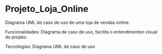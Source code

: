 # Projeto_Loja_Online

Diagrama UML de caso de uso de uma loja de vendas online.

Funcionalidades: Diagrama de caso de uso, facilita o entendimenton visual do projeto.

Tecnologias: Diagrama UML de caso de uso
